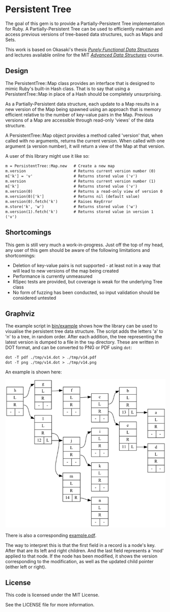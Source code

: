 # Persistent Tree

The goal of this gem is to provide a Partially-Persistent Tree implementation for Ruby. A Partially-Persistent Tree can be used to efficiently maintain and access previous versions of tree-based data structures, such as Maps and Sets.

This work is based on Okasaki's thesis *[Purely Functional Data Structures](http://www.cs.cmu.edu/~rwh/theses/okasaki.pdf)* and lectures available online for the MIT *[Advanced Data Structures](https://courses.csail.mit.edu/6.851/)* course.

## Design

The PersistentTree::Map class provides an interface that is designed to mimic Ruby's built-in Hash class. That is to say that using a PersistentTree::Map in place of a Hash should be completely unsurprising.

As a Partially-Persistent data structure, each update to a Map results in a new version of the Map being spawned using an approach that is memory efficient relative to the number of key-value pairs in the Map. Previous versions of a Map are accessible through read-only 'views' of the data structure.

A PersistentTree::Map object provides a method called 'version' that, when called with no arguments, returns the current version. When called with one argument (a version number), it will return a view of the Map at that version.

A user of this library might use it like so:

    m = PersistentTree::Map.new   # Create a new map
    m.version                     # Returns current version number (0)
    m['k'] = 'v'                  # Returns stored value ('v')
    m.version                     # Returns current version number (1)
    m['k']                        # Returns stored value ('v')
    m.version(0)                  # Returns a read-only view of version 0
    m.version(0)['k']             # Returns nil (default value)
    m.version(0).fetch('k')       # Raises KeyError
    m.store('k', 'w')             # Returns stored value ('w')
    m.version(1).fetch('k')       # Returns stored value in version 1 ('v')

## Shortcomings

This gem is still very much a work-in-progress. Just off the top of my head, any user of this gem should be aware of the following limitations and shortcomings:

* Deletion of key-value pairs is not supported - at least not in a way that will lead to new versions of the map being created
* Performance is currently unmeasured
* RSpec tests are provided, but coverage is weak for the underlying Tree class
* No form of fuzzing has been conducted, so input validation should be considered untested

## Graphviz

The example script in [bin/example](bin/example) shows how the library can be used to visualise the persistent tree data structure. The script adds the letters 'a' to 'n' to a tree, in random order. After each addition, the tree representing the latest version is dumped to a file in the `tmp` directory. These are written in DOT format, and can be converted to PNG or PDF using `dot`:

    dot -T pdf ./tmp/v14.dot > ./tmp/v14.pdf
    dot -T png ./tmp/v14.dot > ./tmp/v14.png

An example is shown here:

![Graphviz Example](example.png)

There is also a corresponding [example.pdf](./example.pdf).

The way to interpret this is that the first field in a record is a node's key. After that are its left and right children. And the last field represents a 'mod' applied to that node. If the node has been modified, it shows the version corresponding to the modification, as well as the updated child pointer (either left or right).

## License

This code is licensed under the MIT License.

See the LICENSE file for more information.

